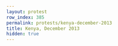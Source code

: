 ```yaml
---
layout: protest
row_index: 385
permalink: protests/kenya-december-2013
title: Kenya, December 2013
hidden: true
---
```


